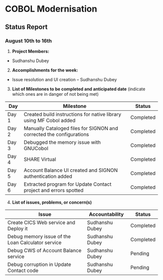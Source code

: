 # COBOL Modernisation
## Status Report
### August 10th to 16th

1. **Project Members:**
- Sudhanshu Dubey

2. **Accomplishments for the week:**
- Issue resolution and UI creation – Sudhanshu Dubey

3. **List of Milestones to be completed and anticipated date** (indicate which ones are in danger of not being met)

| Day | Milestone | Status |
|---|---|---|
|Day 1| Created build instructions for native library using MF Cobol added | Completed |
|Day 2| Manually Cataloged files for SIGNON and corrected the configurations | Completed |
|Day 3| Debugged the memory issue with GNUCobol | Completed |
|Day 4| SHARE Virtual | Completed |
|Day 5| Account Balance UI created and SIGNON authentication added | Completed |
|Day 6| Extracted program for Update Contact project and errors spotted | Completed |

4. **List of issues, problems, or concern(s)**

| Issue | Accountability | Status |
|---|---|---|
|Create CICS Web service and Deploy it | Sudhanshu Dubey | Completed |
|Debug memory issue of the Loan Calculator service | Sudhanshu Dubey | Completed |
|Debug CWS of Account Balance service | Sudhanshu Dubey | Pending |
|Debug corruption in Update Contact code | Sudhanshu Dubey | Pending |
